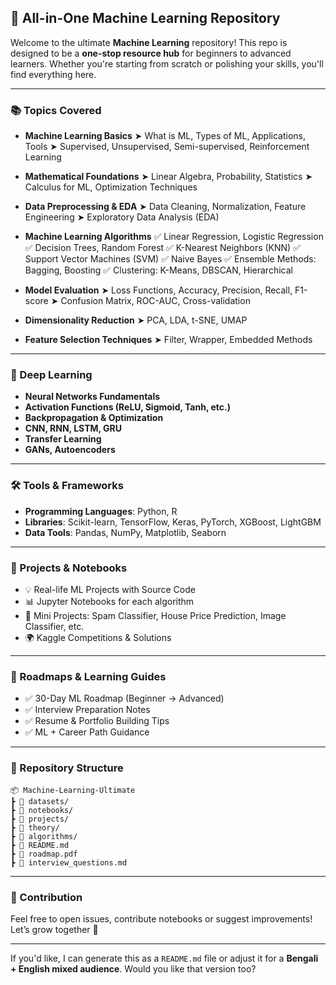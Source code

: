 

## 🧠 All-in-One Machine Learning Repository

Welcome to the ultimate **Machine Learning** repository!
This repo is designed to be a **one-stop resource hub** for beginners to advanced learners. Whether you're starting from scratch or polishing your skills, you'll find everything here.

---

### 📚 Topics Covered

* **Machine Learning Basics**
  ➤ What is ML, Types of ML, Applications, Tools
  ➤ Supervised, Unsupervised, Semi-supervised, Reinforcement Learning

* **Mathematical Foundations**
  ➤ Linear Algebra, Probability, Statistics
  ➤ Calculus for ML, Optimization Techniques

* **Data Preprocessing & EDA**
  ➤ Data Cleaning, Normalization, Feature Engineering
  ➤ Exploratory Data Analysis (EDA)

* **Machine Learning Algorithms**
  ✅ Linear Regression, Logistic Regression
  ✅ Decision Trees, Random Forest
  ✅ K-Nearest Neighbors (KNN)
  ✅ Support Vector Machines (SVM)
  ✅ Naive Bayes
  ✅ Ensemble Methods: Bagging, Boosting
  ✅ Clustering: K-Means, DBSCAN, Hierarchical

* **Model Evaluation**
  ➤ Loss Functions, Accuracy, Precision, Recall, F1-score
  ➤ Confusion Matrix, ROC-AUC, Cross-validation

* **Dimensionality Reduction**
  ➤ PCA, LDA, t-SNE, UMAP

* **Feature Selection Techniques**
  ➤ Filter, Wrapper, Embedded Methods

---

### 🤖 Deep Learning

* **Neural Networks Fundamentals**
* **Activation Functions (ReLU, Sigmoid, Tanh, etc.)**
* **Backpropagation & Optimization**
* **CNN, RNN, LSTM, GRU**
* **Transfer Learning**
* **GANs, Autoencoders**

---

### 🛠️ Tools & Frameworks

* **Programming Languages**: Python, R
* **Libraries**: Scikit-learn, TensorFlow, Keras, PyTorch, XGBoost, LightGBM
* **Data Tools**: Pandas, NumPy, Matplotlib, Seaborn

---

### 🔬 Projects & Notebooks

* 💡 Real-life ML Projects with Source Code
* 📊 Jupyter Notebooks for each algorithm
* 🧪 Mini Projects: Spam Classifier, House Price Prediction, Image Classifier, etc.
* 🌍 Kaggle Competitions & Solutions

---

### 🧭 Roadmaps & Learning Guides

* ✅ 30-Day ML Roadmap (Beginner → Advanced)
* ✅ Interview Preparation Notes
* ✅ Resume & Portfolio Building Tips
* ✅ ML + Career Path Guidance

---

### 📁 Repository Structure

```
📦 Machine-Learning-Ultimate
┣ 📁 datasets/
┣ 📁 notebooks/
┣ 📁 projects/
┣ 📁 theory/
┣ 📁 algorithms/
┣ 📄 README.md
┣ 📄 roadmap.pdf
┣ 📄 interview_questions.md
```

---

### 📌 Contribution

Feel free to open issues, contribute notebooks or suggest improvements! Let’s grow together 🚀

---

If you'd like, I can generate this as a `README.md` file or adjust it for a **Bengali + English mixed audience**. Would you like that version too?
